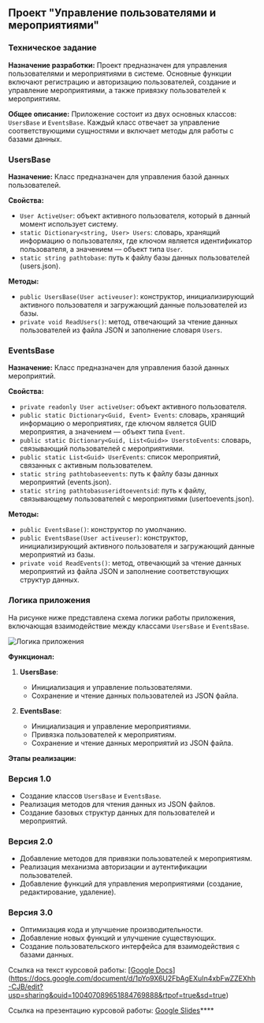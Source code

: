 ## Проект "Управление пользователями и мероприятиями"

### Техническое задание

**Назначение разработки:**
Проект предназначен для управления пользователями и мероприятиями в системе. Основные функции включают регистрацию и авторизацию пользователей, создание и управление мероприятиями, а также привязку пользователей к мероприятиям.

**Общее описание:**
Приложение состоит из двух основных классов: `UsersBase` и `EventsBase`. Каждый класс отвечает за управление соответствующими сущностями и включает методы для работы с базами данных.

### UsersBase

**Назначение:**
Класс предназначен для управления базой данных пользователей.

**Свойства:**
- `User ActiveUser`: объект активного пользователя, который в данный момент использует систему.
- `static Dictionary<string, User> Users`: словарь, хранящий информацию о пользователях, где ключом является идентификатор пользователя, а значением — объект типа `User`.
- `static string pathtobase`: путь к файлу базы данных пользователей (users.json).

**Методы:**
- `public UsersBase(User activeuser)`: конструктор, инициализирующий активного пользователя и загружающий данные пользователей из базы.
- `private void ReadUsers()`: метод, отвечающий за чтение данных пользователей из файла JSON и заполнение словаря `Users`.

### EventsBase

**Назначение:**
Класс предназначен для управления базой данных мероприятий.

**Свойства:**
- `private readonly User activeUser`: объект активного пользователя.
- `public static Dictionary<Guid, Event> Events`: словарь, хранящий информацию о мероприятиях, где ключом является GUID мероприятия, а значением — объект типа `Event`.
- `public static Dictionary<Guid, List<Guid>> UserstoEvents`: словарь, связывающий пользователей с мероприятиями.
- `public static List<Guid> UserEvents`: список мероприятий, связанных с активным пользователем.
- `static string pathtobaseevents`: путь к файлу базы данных мероприятий (events.json).
- `static string pathtobasuseridtoeventsid`: путь к файлу, связывающему пользователей с мероприятиями (usertoevents.json).

**Методы:**
- `public EventsBase()`: конструктор по умолчанию.
- `public EventsBase(User activeuser)`: конструктор, инициализирующий активного пользователя и загружающий данные мероприятий из базы.
- `private void ReadEvents()`: метод, отвечающий за чтение данных мероприятий из файла JSON и заполнение соответствующих структур данных.

### Логика приложения

На рисунке ниже представлена схема логики работы приложения, включающая взаимодействие между классами `UsersBase` и `EventsBase`. 

![Логика приложения](file-KTH6LbBFtkerJcSwq95Yru66)

**Функционал:**
1. **UsersBase**:
    - Инициализация и управление пользователями.
    - Сохранение и чтение данных пользователей из JSON файла.

2. **EventsBase**:
    - Инициализация и управление мероприятиями.
    - Привязка пользователей к мероприятиям.
    - Сохранение и чтение данных мероприятий из JSON файла.

**Этапы реализации:**

### Версия 1.0
- Создание классов `UsersBase` и `EventsBase`.
- Реализация методов для чтения данных из JSON файлов.
- Создание базовых структур данных для пользователей и мероприятий.

### Версия 2.0
- Добавление методов для привязки пользователей к мероприятиям.
- Реализация механизма авторизации и аутентификации пользователей.
- Добавление функций для управления мероприятиями (создание, редактирование, удаление).

### Версия 3.0
- Оптимизация кода и улучшение производительности.
- Добавление новых функций и улучшение существующих.
- Создание пользовательского интерфейса для взаимодействия с базами данных.

Ссылка на текст курсовой работы: [[Google Docs](https://docs.google.com/document/d/19zmvRFRe4nJ_96ThIgzWdJTo5EyV3qAp-dOMc-Trm4o/edit?usp=sharing)](https://docs.google.com/document/d/1pYo9X6U2FbAgEXuIn4xbFwZZEXhh-CJB/edit?usp=sharing&ouid=100407089651884769888&rtpof=true&sd=true)

Ссылка на презентацию курсовой работы: [Google Slides](https://docs.google.com/presentation/d/1Mc-72WotIeDzLkksBb6EGWdEFHUbJaZM5IIv-eg6AAQ/edit?usp=sharing)****

